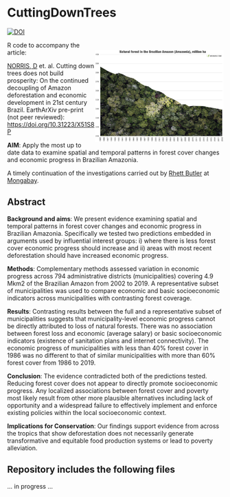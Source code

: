 # CuttingDownTrees

<a href="https://zenodo.org/badge/latestdoi/490787288"><img src="https://zenodo.org/badge/490787288.svg" alt="DOI"></a>

<img align="right" src="www/natural_forest_cover_brazilian_amazon.jpg" alt="Amazon forest cover" width="300" style="margin-top: 20px">

R code to accompany the article:

[NORRIS, D](https://scholar.google.com/citations?user=pi4S-KkAAAAJ&hl=en&oi=ao) et. al. Cutting down trees does not build prosperity: On the continued decoupling of Amazon deforestation and economic development in 21st century Brazil. EarthArXiv pre-print (not peer reviewed): https://doi.org/10.31223/X51S8P 

<strong>AIM</strong>: Apply the most up to date data to examine spatial and temporal patterns in forest cover changes and economic progress in Brazilian Amazonia.

A timely continuation of the investigations carried out by [Rhett Butler](https://news.mongabay.com/by/rhett-a-butler/) at [Mongabay](https://news.mongabay.com/2021/11/amazon-deforestation-unexpectedly-surges-22-to-highest-level-since-2006/). 

## Abstract

<strong>Background and aims</strong>: 
We present evidence examining spatial and temporal patterns in forest cover changes and economic progress in Brazilian Amazonia. Specifically we tested two predictions embedded in arguments used by influential interest groups: i) where there is less forest cover economic progress should increase and ii) areas with most recent deforestation should have increased economic progress. 

<strong>Methods</strong>: 
Complementary methods assessed variation in economic progress across 794 administrative districts (municipalities) covering 4.9 Mkm2 of the Brazilian Amazon from 2002 to 2019. A representative subset of municipalities was used to compare economic and basic socioeconomic indicators across municipalities with contrasting forest coverage.  

<strong>Results</strong>: 
Contrasting results between the full and a representative subset of municipalities suggests that municipality-level economic progress cannot be directly attributed to loss of natural forests. There was no association between forest loss and economic (average salary) or basic socioeconomic indicators (existence of sanitation plans and internet connectivity). The economic progress of municipalities with less than 40% forest cover in 1986 was no different to that of similar municipalities with more than 60% forest cover from 1986 to 2019. 

<strong>Conclusion</strong>: 
The evidence contradicted both of the predictions tested. Reducing forest cover does not appear to directly promote socioeconomic progress. Any localized associations between forest cover and poverty most likely result from other more plausible alternatives including lack of opportunity and a widespread failure to effectively implement and enforce existing policies within the local socioeconomic context.

<strong>Implications for Conservation</strong>: 
Our findings support evidence from across the tropics that show deforestation does not necessarily generate transformative and equitable food production systems or lead to poverty alleviation. 

## Repository includes the following files

... in progress ...
